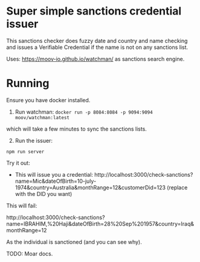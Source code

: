 # Super simple sanctions credential issuer

This sanctions checker does fuzzy date and country and name checking and issues a Verifiable Credential if the name is not on any sanctions list.

Uses: https://moov-io.github.io/watchman/ as sanctions search engine.

# Running

Ensure you have docker installed. 

1) Run watchman: 
`docker run -p 8084:8084 -p 9094:9094 moov/watchman:latest`

which will take a few minutes to sync the sanctions lists. 

2) Run the issuer:

`npm run server`

Try it out: 

* This will issue you a credential: http://localhost:3000/check-sanctions?name=Mic&dateOfBirth=10-july-1974&country=Australia&monthRange=12&customerDid=123 (replace with the DID you want)

This will fail: 

http://localhost:3000/check-sanctions?name=IBRAHIM,%20Haji&dateOfBirth=28%20Sep%201957&country=Iraq&monthRange=12

As the individual is sanctioned (and you can see why). 

TODO: Moar docs. 